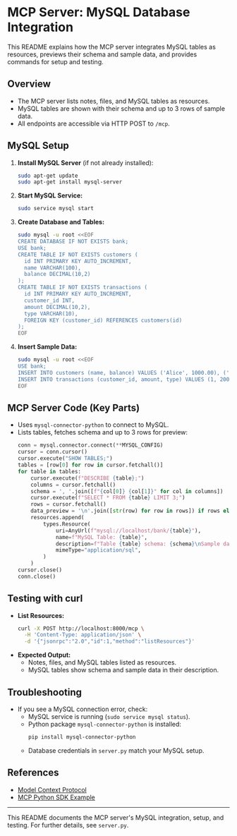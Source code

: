 # MCP Server: MySQL Database Integration

This README explains how the MCP server integrates MySQL tables as resources, previews their schema and sample data, and provides commands for setup and testing.

## Overview
- The MCP server lists notes, files, and MySQL tables as resources.
- MySQL tables are shown with their schema and up to 3 rows of sample data.
- All endpoints are accessible via HTTP POST to `/mcp`.

## MySQL Setup
1. **Install MySQL Server** (if not already installed):
   ```bash
   sudo apt-get update
   sudo apt-get install mysql-server
   ```
2. **Start MySQL Service:**
   ```bash
   sudo service mysql start
   ```
3. **Create Database and Tables:**
   ```bash
   sudo mysql -u root <<EOF
   CREATE DATABASE IF NOT EXISTS bank;
   USE bank;
   CREATE TABLE IF NOT EXISTS customers (
     id INT PRIMARY KEY AUTO_INCREMENT,
     name VARCHAR(100),
     balance DECIMAL(10,2)
   );
   CREATE TABLE IF NOT EXISTS transactions (
     id INT PRIMARY KEY AUTO_INCREMENT,
     customer_id INT,
     amount DECIMAL(10,2),
     type VARCHAR(10),
     FOREIGN KEY (customer_id) REFERENCES customers(id)
   );
   EOF
   ```
4. **Insert Sample Data:**
   ```bash
   sudo mysql -u root <<EOF
   USE bank;
   INSERT INTO customers (name, balance) VALUES ('Alice', 1000.00), ('Bob', 500.00), ('Charlie', 750.00);
   INSERT INTO transactions (customer_id, amount, type) VALUES (1, 200.00, 'deposit'), (2, 50.00, 'withdrawal'), (3, 100.00, 'deposit');
   EOF
   ```

## MCP Server Code (Key Parts)
- Uses `mysql-connector-python` to connect to MySQL.
- Lists tables, fetches schema and up to 3 rows for preview:
  ```python
  conn = mysql.connector.connect(**MYSQL_CONFIG)
  cursor = conn.cursor()
  cursor.execute("SHOW TABLES;")
  tables = [row[0] for row in cursor.fetchall()]
  for table in tables:
      cursor.execute(f"DESCRIBE {table};")
      columns = cursor.fetchall()
      schema = ', '.join([f"{col[0]} {col[1]}" for col in columns])
      cursor.execute(f"SELECT * FROM {table} LIMIT 3;")
      rows = cursor.fetchall()
      data_preview = '\n'.join([str(row) for row in rows]) if rows else 'No data.'
      resources.append(
          types.Resource(
              uri=AnyUrl(f"mysql://localhost/bank/{table}"),
              name=f"MySQL Table: {table}",
              description=f"Table {table} schema: {schema}\nSample data:\n{data_preview}",
              mimeType="application/sql",
          )
      )
  cursor.close()
  conn.close()
  ```

## Testing with curl
- **List Resources:**
  ```bash
  curl -X POST http://localhost:8000/mcp \
    -H 'Content-Type: application/json' \
    -d '{"jsonrpc":"2.0","id":1,"method":"listResources"}'
  ```
- **Expected Output:**
  - Notes, files, and MySQL tables listed as resources.
  - MySQL tables show schema and sample data in their description.

## Troubleshooting
- If you see a MySQL connection error, check:
  - MySQL service is running (`sudo service mysql status`).
  - Python package `mysql-connector-python` is installed:
    ```bash
    pip install mysql-connector-python
    ```
  - Database credentials in `server.py` match your MySQL setup.

## References
- [Model Context Protocol](https://modelcontextprotocol.io/llms-full.txt)
- [MCP Python SDK Example](https://github.com/modelcontextprotocol/create-python-server)

---
This README documents the MCP server's MySQL integration, setup, and testing. For further details, see `server.py`.
